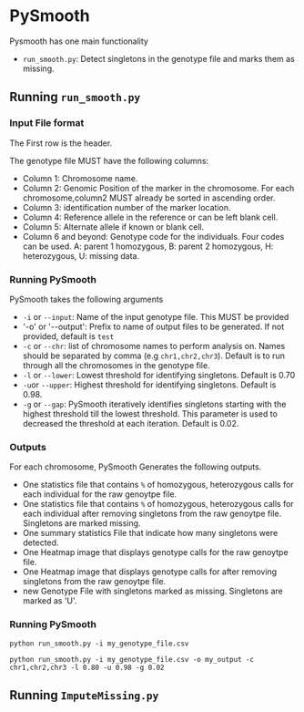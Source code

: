 # PySmooth

Pysmooth has one main functionality

- `run_smooth.py`: Detect singletons in the genotype file and marks them as missing.

## Running `run_smooth.py`

### Input File format

The First row is the header.

The genotype file MUST have the following columns:

- Column 1: Chromosome name.
- Column 2: Genomic Position of the marker in the chromosome. For each chromosome,column2 MUST already be sorted in ascending order.
- Column 3: identification number of the marker location.
- Column 4: Reference allele in the reference or can be left blank cell.
- Column 5: Alternate allele if known or blank cell.
- Column 6 and beyond: Genotype code for the individuals. Four codes can be used. A: parent 1 homozygous, B: parent 2 homozygous, H: heterozygous, U: missing data.

### Running PySmooth

PySmooth takes the following arguments

- `-i` or `--input`: Name of the input genotype file. This MUST be provided
- '-o' or '--output': Prefix to name of output files to be generated. If not provided, default is `test`
- `-c` or `--chr`: list of chromosome names to perform analysis on. Names should be separated by comma (e.g `chr1,chr2,chr3`). Default is to run through all the chromosomes in the genotype file.
- `-l` or `--lower`: Lowest threshold for identifying singletons. Default is 0.70
- `-u`or `--upper`: Highest threshold for identifying singletons. Default is 0.98.
- `-g` or `--gap`: PySmooth iteratively identifies singletons starting with the highest threshold till the lowest threshold. This parameter is used to decreased the threshold at each iteration. Default is 0.02.

### Outputs

For each chromosome, PySmooth Generates the following outputs.

- One statistics file that contains `%` of homozygous, heterozygous calls for each individual for the raw genoytpe file.
- One statistics file that contains `%` of homozygous, heterozygous calls for each individual after removing singletons from the raw genoytpe file. Singletons are marked missing.
- One summary statistics File that indicate how many singletons were detected. 
- One Heatmap image that displays genotype calls for the raw genoytpe file. 
- One Heatmap image that displays genotype calls for after removing singletons from the raw genoytpe file. 
- new Genotype File with singletons marked as missing. Singletons are marked as 'U'.

### Running PySmooth

`python run_smooth.py -i my_genotype_file.csv`


`python run_smooth.py -i my_genotype_file.csv -o my_output -c chr1,chr2,chr3 -l 0.80 -u 0.98 -g 0.02`


## Running `ImputeMissing.py`


